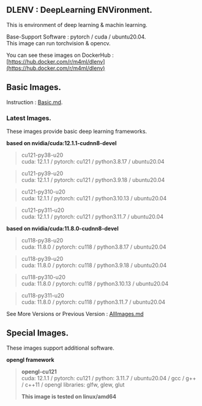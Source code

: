 ## DLENV : DeepLearning ENVironment.  
  
This is environment of deep learning & machin learning.  
  
Base-Support Software : pytorch / cuda / ubuntu20.04.  
This image can run torchvision & opencv.  

You can see these images on DockerHub : [https://hub.docker.com/r/m4ml/dlenv](https://hub.docker.com/r/m4ml/dlenv)

## Basic Images.  

Instruction : [Basic.md](assets/Basic.md).  


### Latest Images.  
These images provide basic deep learning frameworks.  

**based on nvidia/cuda:12.1.1-cudnn8-devel**  

> cu121-py38-u20  
> cuda: 12.1.1 / pytorch: cu121 / python3.8.17 / ubuntu20.04  

> cu121-py39-u20  
> cuda: 12.1.1 / pytorch: cu121 / python3.9.18 / ubuntu20.04  

> cu121-py310-u20  
> cuda: 12.1.1 / pytorch: cu121 / python3.10.13 / ubuntu20.04

> cu121-py311-u20  
> cuda: 12.1.1 / pytorch: cu121 / python3.11.7 / ubuntu20.04    

**based on nvidia/cuda:11.8.0-cudnn8-devel**  

> cu118-py38-u20  
> cuda: 11.8.0 / pytorch: cu118 / python3.8.17 / ubuntu20.04  

> cu118-py39-u20  
> cuda: 11.8.0 / pytorch: cu118 / python3.9.18 / ubuntu20.04  

> cu118-py310-u20  
> cuda: 11.8.0 / pytorch: cu118 / python3.10.13 / ubuntu20.04

> cu118-py311-u20  
> cuda: 11.8.0 / pytorch: cu118 / python3.11.7 / ubuntu20.04    


See More Versions or Previous Version : [AllImages.md](assets/AllImages.md)  


## Special Images.  
These images support additional software.  

**opengl framework**
> **opengl-cu121**  
> cuda: 12.1.1 / pytorch: cu121 / python: 3.11.7 / ubuntu20.04 / gcc / g++ / c++11 / opengl libraries: glfw, glew, glut  
> 
> **This image is tested on linux/amd64**